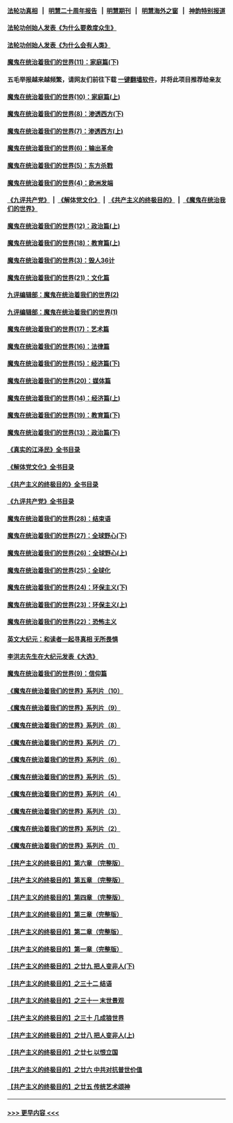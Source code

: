 #### [法轮功真相](https://github.com/gfw-breaker/truth/blob/master/README.md?t=0) &nbsp;&nbsp;|&nbsp;&nbsp; [明慧二十周年报告](https://github.com/gfw-breaker/mh-reports/blob/master/README.md?t=0) &nbsp;&nbsp;|&nbsp;&nbsp;[明慧期刊](https://github.com/gfw-breaker/mh-qikan) &nbsp;&nbsp;|&nbsp;&nbsp; [明慧海外之窗](https://github.com/gfw-breaker/mh-news/blob/master/README.md?t=0) &nbsp;&nbsp;|&nbsp;&nbsp; [神韵特别报道](https://github.com/gfw-breaker/mh-news/blob/master/shenyun.md?t=0)
#### [法轮功创始人发表《为什么要救度众生》](../pages/nsc422/n13975246.md?t=05150043) 
#### [法轮功创始人发表《为什么会有人类》](../pages/nsc422/n13912117.md?t=05150043) 
#### [魔鬼在统治着我们的世界(11)：家庭篇(下)](../pages/nsc422/n10440961.md?t=05150043) 
#### 五毛举报越来越频繁，请网友们前往下载 [一键翻墙软件](https://github.com/gfw-breaker/ssr-accounts)，并将此项目推荐给亲友
#### [魔鬼在统治着我们的世界(10)：家庭篇(上)](../pages/nsc422/n10435448.md?t=05150043) 
#### [魔鬼在统治着我们的世界(8)：渗透西方(下)](../pages/nsc422/n10429603.md?t=05150043) 
#### [魔鬼在统治着我们的世界(7)：渗透西方(上)](../pages/nsc422/n10426013.md?t=05150043) 
#### [魔鬼在统治着我们的世界(6)：输出革命](../pages/nsc422/n10421536.md?t=05150043) 
#### [魔鬼在统治着我们的世界(5)：东方杀戮](../pages/nsc422/n10417707.md?t=05150043) 
#### [魔鬼在统治着我们的世界(4)：欧洲发端](../pages/nsc422/n10414890.md?t=05150043) 
#### [《九评共产党》](https://github.com/begood0513/9ping.md/blob/master/README.md) &nbsp;|&nbsp; [《解体党文化》](../../../../jtdwh.md/blob/master/README.md)  &nbsp;|&nbsp; [《共产主义的终极目的》](../../../../gczydzjmd.md/blob/master/README.md) &nbsp;|&nbsp; [《魔鬼在统治我们的世界》](../../../../mgztzwmdsj.md/blob/master/README.md) 
#### [魔鬼在统治着我们的世界(12)：政治篇(上)](../pages/nsc422/n10444576.md?t=05150043) 
#### [魔鬼在统治着我们的世界(18)：教育篇(上)](../pages/nsc422/n10526970.md?t=05150043) 
#### [魔鬼在统治着我们的世界(3)：毁人36计](../pages/nsc422/n10411583.md?t=05150043) 
#### [魔鬼在统治着我们的世界(21)：文化篇](../pages/nsc422/n10597706.md?t=05150043) 
#### [九评编辑部：魔鬼在统治着我们的世界(2)](../pages/nsc422/n10410036.md?t=05150043) 
#### [九评编辑部：魔鬼在统治着我们的世界(1)](../pages/nsc422/n10406825.md?t=05150043) 
#### [魔鬼在统治着我们的世界(17)：艺术篇](../pages/nsc422/n10499093.md?t=05150043) 
#### [魔鬼在统治着我们的世界(16)：法律篇](../pages/nsc422/n10485969.md?t=05150043) 
#### [魔鬼在统治着我们的世界(15)：经济篇(下)](../pages/nsc422/n10469975.md?t=05150043) 
#### [魔鬼在统治着我们的世界(20)：媒体篇](../pages/nsc422/n10586579.md?t=05150043) 
#### [魔鬼在统治着我们的世界(14)：经济篇(上)](../pages/nsc422/n10457370.md?t=05150043) 
#### [魔鬼在统治着我们的世界(19)：教育篇(下)](../pages/nsc422/n10564808.md?t=05150043) 
#### [魔鬼在统治着我们的世界(13)：政治篇(下)](../pages/nsc422/n10448270.md?t=05150043) 
#### [《真实的江泽民》全书目录](../pages/nsc422/n13721399.md?t=05150043) 
#### [《解体党文化》全书目录](../pages/nsc422/n13721157.md?t=05150043) 
#### [《共产主义的终极目的》全书目录](../pages/nsc422/n13721048.md?t=05150043) 
#### [《九评共产党》全书目录](../pages/nsc422/n13708085.md?t=05150043) 
#### [魔鬼在统治着我们的世界(28)：结束语](../pages/nsc422/n10936246.md?t=05150043) 
#### [魔鬼在统治着我们的世界(27)：全球野心(下)](../pages/nsc422/n10928319.md?t=05150043) 
#### [魔鬼在统治着我们的世界(26)：全球野心(上)](../pages/nsc422/n10900318.md?t=05150043) 
#### [魔鬼在统治着我们的世界(25)：全球化](../pages/nsc422/n10788205.md?t=05150043) 
#### [魔鬼在统治着我们的世界(24)：环保主义(下)](../pages/nsc422/n10695307.md?t=05150043) 
#### [魔鬼在统治着我们的世界(23)：环保主义(上)](../pages/nsc422/n10688613.md?t=05150043) 
#### [魔鬼在统治着我们的世界(22)：恐怖主义](../pages/nsc422/n10614727.md?t=05150043) 
#### [英文大纪元：和读者一起寻真相 无所畏惧](../pages/nsc422/n12542027.md?t=05150043) 
#### [李洪志先生在大纪元发表《大选》](../pages/nsc422/n12534746.md?t=05150043) 
#### [魔鬼在统治着我们的世界(9)：信仰篇](../pages/nsc422/n10432159.md?t=05150043) 
#### [《魔鬼在统治着我们的世界》系列片（10）](../pages/nsc422/n12292670.md?t=05150043) 
#### [《魔鬼在统治着我们的世界》系列片（9）](../pages/nsc422/n12290859.md?t=05150043) 
#### [《魔鬼在统治着我们的世界》系列片（8）](../pages/nsc422/n12287445.md?t=05150043) 
#### [《魔鬼在统治着我们的世界》系列片（7）](../pages/nsc422/n12283425.md?t=05150043) 
#### [《魔鬼在统治着我们的世界》系列片（6）](../pages/nsc422/n12282314.md?t=05150043) 
#### [《魔鬼在统治着我们的世界》系列片（5）](../pages/nsc422/n12281419.md?t=05150043) 
#### [《魔鬼在统治着我们的世界》系列片（4）](../pages/nsc422/n12274024.md?t=05150043) 
#### [《魔鬼在统治着我们的世界》系列片（3）](../pages/nsc422/n12271322.md?t=05150043) 
#### [《魔鬼在统治着我们的世界》系列片（2）](../pages/nsc422/n12269049.md?t=05150043) 
#### [《魔鬼在统治着我们的世界》系列片（1）](../pages/nsc422/n12267575.md?t=05150043) 
#### [【共产主义的终极目的】第六章 （完整版）](../pages/nsc422/n11428913.md?t=05150043) 
#### [【共产主义的终极目的】第五章 （完整版）](../pages/nsc422/n11428912.md?t=05150043) 
#### [【共产主义的终极目的】第四章 （完整版）](../pages/nsc422/n11428907.md?t=05150043) 
#### [【共产主义的终极目的】第三章（完整版）](../pages/nsc422/n11428848.md?t=05150043) 
#### [【共产主义的终极目的】第二章（完整版）](../pages/nsc422/n11428831.md?t=05150043) 
#### [【共产主义的终极目的】第一章（完整版）](../pages/nsc422/n11417651.md?t=05150043) 
#### [【共产主义的终极目的】之廿九 把人变非人(下)](../pages/nsc422/n11344140.md?t=05150043) 
#### [【共产主义的终极目的】之三十二 结语](../pages/nsc422/n11360535.md?t=05150043) 
#### [【共产主义的终极目的】之三十一 末世景观](../pages/nsc422/n11351129.md?t=05150043) 
#### [【共产主义的终极目的】之三十 几成狼世界](../pages/nsc422/n11348280.md?t=05150043) 
#### [【共产主义的终极目的】之廿八 把人变非人(上)](../pages/nsc422/n11340492.md?t=05150043) 
#### [【共产主义的终极目的】之廿七 以恨立国](../pages/nsc422/n11336944.md?t=05150043) 
#### [【共产主义的终极目的】之廿六 中共对抗普世价值](../pages/nsc422/n11324785.md?t=05150043) 
#### [【共产主义的终极目的】之廿五 传统艺术颂神](../pages/nsc422/n11296396.md?t=05150043) 

----
#### [ >>> 更早内容 <<< ](../indexes/nsc422-earlier.md)
